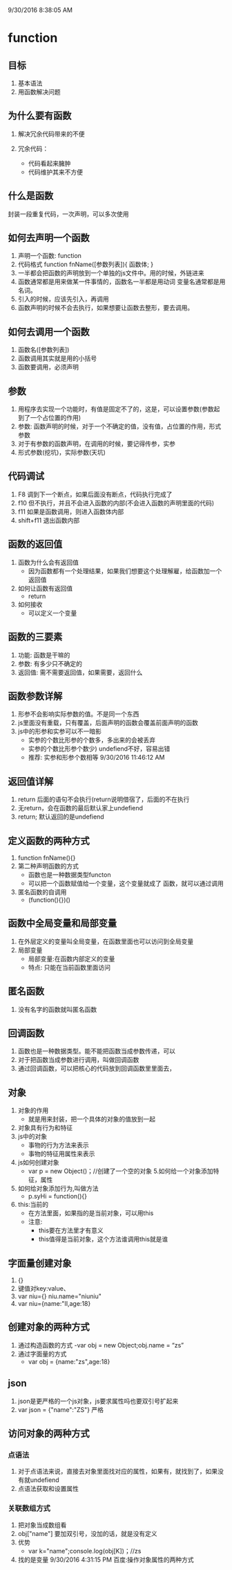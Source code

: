 9/30/2016 8:38:05 AM 

# function #
## 目标 ##
1. 基本语法
2. 用函数解决问题
## 为什么要有函数 ##
1. 解决冗余代码带来的不便




2. 冗余代码：
	- 代码看起来臃肿
	- 代码维护其来不方便
## 什么是函数 ##
封装一段重复代码，一次声明，可以多次使用
## 如何去声明一个函数 ##
1. 声明一个函数: function
2. 代码格式
	function fnName([参数列表]){
		函数体;
	}
3. 一半都会把函数的声明放到一个单独的js文件中。用的时候，外链进来 
4.	函数通常都是用来做某一件事情的，函数名一半都是用动词
变量名通常都是用名词。
5. 引入的时候，应该先引入，再调用
6. 函数声明的时候不会去执行，如果想要让函数去整形，要去调用。
## 如何去调用一个函数 ##
1. 函数名([参数列表])
2. 函数调用其实就是用的小括号
3. 函数要调用，必须声明
## 参数 ##
1. 用程序去实现一个功能时，有值是固定不了的，这是，可以设置参数(参数起到了一个占位置的作用)
2. 参数: 函数声明的时候，对于一个不确定的值，没有值，占位置的作用，形式参数
3. 对于有参数的函数声明，在调用的时候，要记得传参，实参
4. 形式参数(挖坑)，实际参数(天坑)
## 代码调试 ##
1. F8 调到下一个断点，如果后面没有断点，代码执行完成了
2. f10 但不执行，并且不会进入函数的内部(不会进入函数的声明里面的代码)
3. f11 如果是函数调用，则进入函数体内部
4. shift+f11 退出函数内部
## 函数的返回值 ##
1. 函数为什么会有返回值
	- 因为函数都有一个处理结果，如果我们想要这个处理解雇，给函数加一个返回值
2. 如何让函数有返回值
	- return
3. 如何接收
	- 可以定义一个变量
## 函数的三要素 ##
1.  功能:  函数是干嘛的
2.  参数: 有多少只不确定的
3.  返回值: 需不需要返回值，如果需要，返回什么
## 函数参数详解 ##
1. 形参不会影响实际参数的值。不是同一个东西
2. js里面没有重载，只有覆盖，后面声明的函数会覆盖前面声明的函数
3. js中的形参和实参可以不一暗影
	- 实参的个数比形参的个数多，多出来的会被丢弃
	- 实参的个数比形参个数少)  undefiend不好，容易出错
	- 推荐: 实参和形参个数相等
9/30/2016 11:46:12 AM 
## 返回值详解 ##
1. return 后面的语句不会执行(return说明借宿了，后面的不在执行
2. 无return，会在函数的最后默认家上undefiend
3. return;  默认返回的是undefiend
## 定义函数的两种方式 ##
1. function fnName(){}
2. 第二种声明函数的方式
	- 函数也是一种数据类型functon
	- 可以把一个函数赋值给一个变量，这个变量就成了
函数，就可以通过调用
3. 匿名函数的自调用
	- (function(){})()
## 函数中全局变量和局部变量 ##
1. 在外层定义的变量叫全局变量，在函数里面也可以访问到全局变量
2. 局部变量
	- 局部变量:在函数内部定义的变量
	- 特点: 只能在当前函数里面访问
## 匿名函数 ##
1. 没有名字的函数就叫匿名函数
## 回调函数 ##
1. 函数也是一种数据类型。能不能把函数当成参数传递，可以
2. 对于把函数当成参数进行调用，叫做回调函数
3. 通过回调函数，可以把核心的代码放到回调函数里里面去，
## 对象 ##
1. 对象的作用
	- 就是用来封装，把一个具体的对象的值放到一起
2. 对象具有行为和特征
3. js中的对象
	- 事物的行为方法来表示
	- 事物的特征用属性来表示
4. js如何创建对象
	- var p = new Object()；//创建了一个空的对象
5.如何给一个对象添加特征，属性
6. 如何给对象添加行为,叫做方法
	- p.syHi = function(){}
7. this:当前的
	- 在方法里面，如果指的是当前对象，可以用this
	- 注意:
		- this要在方法里才有意义
		- this值得是当前对象，这个方法谁调用this就是谁
## 字面量创建对象 ##
1. {}
2. 键值对key:value、
3. var niu={} niu.name="niuniu"
4. var niu={name:"II,age:18}
## 创建对象的两种方式 ##
1. 通过构造函数的方式
	-var obj = new Object;obj.name = “zs”
2. 通过字面量的方式
	- var obj = {name:"zs",age:18}
## json ##
1. json是更严格的一个js对象，js要求属性吗也要双引号扩起来
2. var json = {"name":"ZS"} 严格
## 访问对象的两种方式 ##
### 点语法 ###
1. 对于点语法来说，直接去对象里面找对应的属性，如果有，就找到了，如果没有就undefiend
2. 点语法获取和设置属性
### 关联数组方式 ###
1. 把对象当成数组看
2. obj["name"] 要加双引号，没加的话，就是没有定义
3. 优势
	- var k="name";console.log(obj[K])；//zs
4. 找的是变量
9/30/2016 4:31:15 PM 
百度:操作对象属性的两种方式